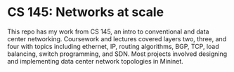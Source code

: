 # CS 145: Networks at scale

This repo has my work from CS 145, an intro to conventional and data center networking. Coursework and lectures covered layers two, three, and four with topics including ethernet, IP, routing algorithms, BGP, TCP, load balancing, switch programming, and SDN. Most projects involved designing and implementing data center network topologies in Mininet.
